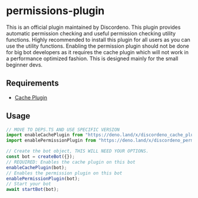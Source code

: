 # permissions-plugin

This is an official plugin maintained by Discordeno. This plugin provides automatic permission checking and useful permission checking utility functions. Highly recommended to install this plugin for all users as you can use the utility functions. Enabling the permission plugin should not be done for big bot developers as it requires the cache plugin which will not work in a performance optimized fashion. This is designed mainly for the small beginner devs.

## Requirements

- [Cache Plugin](https://github.com/discordeno/cache-plugin)

## Usage

```ts
// MOVE TO DEPS.TS AND USE SPECIFIC VERSION
import enableCachePlugin from "https://deno.land/x/discordeno_cache_plugin/mod.ts";
import enablePermissionPlugin from "https://deno.land/x/discordeno_permission_plugin/mod.ts";

// Create the bot object, THIS WILL NEED YOUR OPTIONS.
const bot = createBot({});
// REQUIRED: Enables the cache plugin on this bot
enableCachePlugin(bot);
// Enables the permission plugin on this bot
enablePermissionPlugin(bot);
// Start your bot
await startBot(bot);
```

